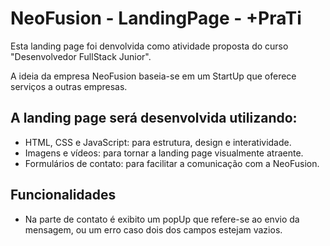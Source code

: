 # NeoFusion - LandingPage - +PraTi
Esta landing page foi denvolvida como atividade proposta do curso "Desenvolvedor FullStack Junior".

A ideia da empresa NeoFusion baseia-se em um StartUp que oferece serviços a outras empresas.

## A landing page será desenvolvida utilizando:
- HTML, CSS e JavaScript: para estrutura, design e interatividade.
- Imagens e vídeos: para tornar a landing page visualmente atraente.
- Formulários de contato: para facilitar a comunicação com a NeoFusion.

## Funcionalidades
-  Na parte de contato é exibito um popUp que refere-se ao envio da mensagem, ou um erro caso dois dos campos estejam vazios.
